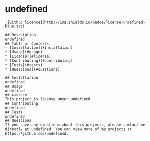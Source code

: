 # undefined
    ![Github licence](http://img.shields.io/badge/license-undefined-blue.svg)
    
    ## Description 
    undefined
    ## Table of Contents
    * [Installation](#installation)
    * [Usage](#usage)
    * [License](#license)
    * [Contributing](#contributing)
    * [Tests](#tests)
    * [Questions](#questions)
    
    ## Installation 
    undefined
    ## Usage 
    undefined
    ## License 
    This project is license under undefined
    ## Contributing 
    undefined
    ## Tests
    undefined
    ## Questions
    If you have any questions about this projects, please contact me directly at undefined. You can view more of my projects at https://github.com/undefined.
  